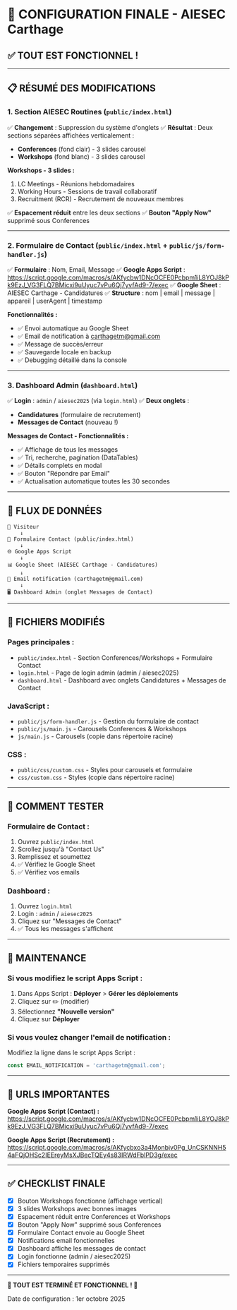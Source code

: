 # 🎉 CONFIGURATION FINALE - AIESEC Carthage

## ✅ TOUT EST FONCTIONNEL !

---

## 📋 RÉSUMÉ DES MODIFICATIONS

### **1. Section AIESEC Routines** (`public/index.html`)

✅ **Changement** : Suppression du système d'onglets
✅ **Résultat** : Deux sections séparées affichées verticalement :
   - **Conferences** (fond clair) - 3 slides carousel
   - **Workshops** (fond blanc) - 3 slides carousel

**Workshops - 3 slides :**
1. LC Meetings - Réunions hebdomadaires
2. Working Hours - Sessions de travail collaboratif  
3. Recruitment (RCR) - Recrutement de nouveaux membres

✅ **Espacement réduit** entre les deux sections
✅ **Bouton "Apply Now"** supprimé sous Conferences

---

### **2. Formulaire de Contact** (`public/index.html` + `public/js/form-handler.js`)

✅ **Formulaire** : Nom, Email, Message
✅ **Google Apps Script** : https://script.google.com/macros/s/AKfycbw1DNcOCFE0Pcbpm1iL8YOJ8kPk9EzJ_VG3FLQ7BMicxi9uUyuc7vPu6Qj7yvfAd9-7/exec
✅ **Google Sheet** : AIESEC Carthage - Candidatures
✅ **Structure** : nom | email | message | appareil | userAgent | timestamp

**Fonctionnalités :**
- ✅ Envoi automatique au Google Sheet
- ✅ Email de notification à carthagetm@gmail.com
- ✅ Message de succès/erreur
- ✅ Sauvegarde locale en backup
- ✅ Debugging détaillé dans la console

---

### **3. Dashboard Admin** (`dashboard.html`)

✅ **Login** : `admin` / `aiesec2025` (via `login.html`)
✅ **Deux onglets** :
   - **Candidatures** (formulaire de recrutement)
   - **Messages de Contact** (nouveau !)

**Messages de Contact - Fonctionnalités :**
- ✅ Affichage de tous les messages
- ✅ Tri, recherche, pagination (DataTables)
- ✅ Détails complets en modal
- ✅ Bouton "Répondre par Email"
- ✅ Actualisation automatique toutes les 30 secondes

---

## 🔗 FLUX DE DONNÉES

```
📱 Visiteur
    ↓
📝 Formulaire Contact (public/index.html)
    ↓
🌐 Google Apps Script
    ↓
📊 Google Sheet (AIESEC Carthage - Candidatures)
    ↓
📧 Email notification (carthagetm@gmail.com)
    ↓
🖥️ Dashboard Admin (onglet Messages de Contact)
```

---

## 📂 FICHIERS MODIFIÉS

### **Pages principales :**
- `public/index.html` - Section Conferences/Workshops + Formulaire Contact
- `login.html` - Page de login admin (admin / aiesec2025)
- `dashboard.html` - Dashboard avec onglets Candidatures + Messages de Contact

### **JavaScript :**
- `public/js/form-handler.js` - Gestion du formulaire de contact
- `public/js/main.js` - Carousels Conferences & Workshops
- `js/main.js` - Carousels (copie dans répertoire racine)

### **CSS :**
- `public/css/custom.css` - Styles pour carousels et formulaire
- `css/custom.css` - Styles (copie dans répertoire racine)

---

## 🧪 COMMENT TESTER

### **Formulaire de Contact :**
1. Ouvrez `public/index.html`
2. Scrollez jusqu'à "Contact Us"
3. Remplissez et soumettez
4. ✅ Vérifiez le Google Sheet
5. ✅ Vérifiez vos emails

### **Dashboard :**
1. Ouvrez `login.html`
2. Login : `admin` / `aiesec2025`
3. Cliquez sur "Messages de Contact"
4. ✅ Tous les messages s'affichent

---

## 🔧 MAINTENANCE

### **Si vous modifiez le script Apps Script :**
1. Dans Apps Script : **Déployer** > **Gérer les déploiements**
2. Cliquez sur ✏️ (modifier)
3. Sélectionnez **"Nouvelle version"**
4. Cliquez sur **Déployer**

### **Si vous voulez changer l'email de notification :**
Modifiez la ligne dans le script Apps Script :
```javascript
const EMAIL_NOTIFICATION = 'carthagetm@gmail.com';
```

---

## 🎯 URLS IMPORTANTES

**Google Apps Script (Contact) :**
https://script.google.com/macros/s/AKfycbw1DNcOCFE0Pcbpm1iL8YOJ8kPk9EzJ_VG3FLQ7BMicxi9uUyuc7vPu6Qj7yvfAd9-7/exec

**Google Apps Script (Recrutement) :**
https://script.google.com/macros/s/AKfycbxo3a4Monbjv0Pg_UnCSKNNH54aFQjOHSc2IEEreyMsXJBecTQEy4s83IRWdFblPD3g/exec

---

## ✅ CHECKLIST FINALE

- [x] Bouton Workshops fonctionne (affichage vertical)
- [x] 3 slides Workshops avec bonnes images
- [x] Espacement réduit entre Conferences et Workshops
- [x] Bouton "Apply Now" supprimé sous Conferences
- [x] Formulaire Contact envoie au Google Sheet
- [x] Notifications email fonctionnelles
- [x] Dashboard affiche les messages de contact
- [x] Login fonctionne (admin / aiesec2025)
- [x] Fichiers temporaires supprimés

---

**🎉 TOUT EST TERMINÉ ET FONCTIONNEL ! 🎉**

Date de configuration : 1er octobre 2025


